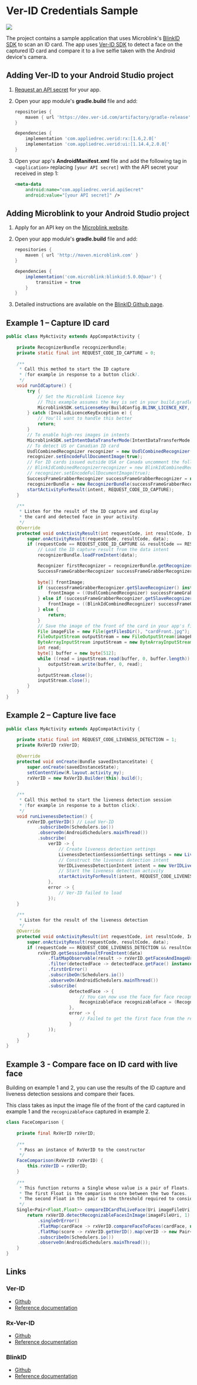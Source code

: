 # Ver-ID Credentials Sample

![](app/src/main/res/drawable-mdpi/woman_with_licence.png)

The project contains a sample application that uses Microblink's [BlinkID SDK](https://github.com/BlinkID/blinkid-android) to scan an ID card. The app uses [Ver-ID SDK](https://github.com/AppliedRecognition/Ver-ID-UI-Android) to detect a face on the captured ID card and compare it to a live selfie taken with the Android device's camera.

## Adding Ver-ID to your Android Studio project

1. [Request an API secret](https://dev.ver-id.com/admin/register) for your app.
1. Open your app module's **gradle.build** file and add:

    ```groovy
    repositories {
        maven { url 'https://dev.ver-id.com/artifactory/gradle-release' }
    }
    
    dependencies {
        implementation 'com.appliedrec.verid:rx:[1.6,2.0['
        implementation 'com.appliedrec.verid:ui:[1.14.4,2.0.0['
    }
    ```
    
1. Open your app's **AndroidManifest.xml** file and add the following tag in `<application>` replacing `[your API secret]` with the API secret your received in step 1:

    ~~~xml
    <meta-data
        android:name="com.appliedrec.verid.apiSecret"
        android:value="[your API secret]" />
    ~~~

## Adding Microblink to your Android Studio project

1. Apply for an API key on the [Microblink website](https://microblink.com/products/blinkid).
1. Open your app module's **gradle.build** file and add:


    ```groovy
    repositories {
        maven { url 'http://maven.microblink.com' }
    }
    
    dependencies {
        implementation('com.microblink:blinkid:5.0.0@aar') {
            transitive = true
        }
    }
    ```

1. Detailed instructions are available on the [BlinkID Github page](https://github.com/BlinkID/blinkid-android#-sdk-integration). 


## Example 1 – Capture ID card

~~~java
public class MyActivity extends AppCompatActivity {
	
    private RecognizerBundle recognizerBundle;
    private static final int REQUEST_CODE_ID_CAPTURE = 0;
    
    /**
     * Call this method to start the ID capture 
     * (for example in response to a button click).
     */
    void runIdCapture() {
        try {
            // Set the Microblink licence key
            // This example assumes the key is set in your build.gradle file
            MicroblinkSDK.setLicenseKey(BuildConfig.BLINK_LICENCE_KEY, this);
        } catch (InvalidLicenceKeyException e) {
            // You'll want to handle this better
            return;
        }
        // To enable high-res images in intents
        MicroblinkSDK.setIntentDataTransferMode(IntentDataTransferMode.PERSISTED_OPTIMISED);
        // To detect US or Canadian ID card
        UsdlCombinedRecognizer recognizer = new UsdlCombinedRecognizer();
        recognizer.setEncodeFullDocumentImage(true);
        // For ID cards issued outside USA or Canada uncomment the following 2 lines and delete the 2 lines above
        // BlinkIdCombinedRecognizerrecognizer = new BlinkIdCombinedRecognizer();
        // recognizer.setEncodeFullDocumentImage(true);
        SuccessFrameGrabberRecognizer successFrameGrabberRecognizer = new SuccessFrameGrabberRecognizer(recognizer);
        recognizerBundle = new RecognizerBundle(successFrameGrabberRecognizer);
        startActivityForResult(intent, REQUEST_CODE_ID_CAPTURE);
	}
	
    /**
     * Listen for the result of the ID capture and display 
     * the card and detected face in your activity.
     */
    @Override
    protected void onActivityResult(int requestCode, int resultCode, Intent data) {
        super.onActivityResult(requestCode, resultCode, data);
        if (requestCode == REQUEST_CODE_ID_CAPTURE && resultCode == RESULT_OK && data != null) {
            // Load the ID capture result from the data intent
            recognizerBundle.loadFromIntent(data);

            Recognizer firstRecognizer = recognizerBundle.getRecognizers()[0];
            SuccessFrameGrabberRecognizer successFrameGrabberRecognizer = (SuccessFrameGrabberRecognizer) firstRecognizer;
            
            byte[] frontImage;
            if (successFrameGrabberRecognizer.getSlaveRecognizer() instanceof UsdlCombinedRecognizer) {
                frontImage = ((UsdlCombinedRecognizer) successFrameGrabberRecognizer.getSlaveRecognizer()).getResult().getEncodedFullDocumentImage();
            } else if (successFrameGrabberRecognizer.getSlaveRecognizer() instanceof BlinkIdCombinedRecognizer) {
                frontImage = ((BlinkIdCombinedRecognizer) successFrameGrabberRecognizer.getSlaveRecognizer()).getResult().getEncodedFrontFullDocumentImage();
            } else {
                return;
            }
            // Save the image of the front of the card in your app's files
            File imageFile = new File(getFilesDir(), "cardFront.jpg");
            FileOutputStream outputStream = new FileOutputStream(imageFile);
            ByteArrayInputStream inputStream = new ByteArrayInputStream(frontImage);
            int read;
            byte[] buffer = new byte[512];
            while ((read = inputStream.read(buffer, 0, buffer.length)) > 0) {
                outputStream.write(buffer, 0, read);
            }
            outputStream.close();
            inputStream.close();
		}
	}
}
~~~

## Example 2 – Capture live face

~~~java
public class MyActivity extends AppCompatActivity {
	
    private static final int REQUEST_CODE_LIVENESS_DETECTION = 1;
    private RxVerID rxVerID;
    
    @Override
    protected void onCreate(Bundle savedInstanceState) {
        super.onCreate(savedInstanceState);
        setContentView(R.layout.activity_my);
        rxVerID = new RxVerID.Builder(this).build();
    }
        	
    /**
     * Call this method to start the liveness detection session
     * (for example in response to a button click).
     */
    void runLivenessDetection() {
        rxVerID.getVerID() // Load Ver-ID
            .subscribeOn(Schedulers.io())
            .observeOn(AndroidSchedulers.mainThread())
            .subscribe(
                verID -> {
                    // Create liveness detection settings
                    LivenessDetectionSessionSettings settings = new LivenessDetectionSessionSettings();
                    // Construct the liveness detection intent
                    VerIDLivenessDetectionIntent intent = new VerIDLivenessDetectionIntent(this, verID, settings);
                    // Start the liveness detection activity
                    startActivityForResult(intent, REQUEST_CODE_LIVENESS_DETECTION);
                },
                error -> {
                    // Ver-ID failed to load
                });
    }
    	
    /**
     * Listen for the result of the liveness detection
     */
    @Override
    protected void onActivityResult(int requestCode, int resultCode, Intent data) {
        super.onActivityResult(requestCode, resultCode, data);
        if (requestCode == REQUEST_CODE_LIVENESS_DETECTION && resultCode == RESULT_OK) {
            rxVerID.getSessionResultFromIntent(data)
                .flatMapObservable(result -> rxVerID.getFacesAndImageUrisFromSessionResult(result, Bearing.STRAIGHT))
                .filter(detectedFace -> detectedFace.getFace() instanceof RecognizableFace)
                .firstOrError()
                .subscribeOn(Schedulers.io())
                .observeOn(AndroidSchedulers.mainThread())
                .subscribe(
                        detectedFace -> {
                            // You can now use the face for face recognition:
                            RecognizableFace recognizableFace = (RecognizableFace) detectedFace.getFace();
                        },
                        error -> {
                            // Failed to get the first face from the result
                        }
                ));
        }
    }	
}
~~~

## Example 3 - Compare face on ID card with live face

Building on example 1 and 2, you can use the results of the ID capture and liveness detection sessions and compare their faces.

This class takes as input the image file of the front of the card captured in example 1 and the `recognizableFace` captured in example 2.

~~~java
class FaceComparison {
    
    private final RxVerID rxVerID;
    
    /**
     * Pass an instance of RxVerID to the constructor
     */
    FaceComparison(RxVerID rxVerID) {
        this.rxVerID = rxVerID;
    }
    
    /**
     * This function returns a Single whose value is a pair of Floats.
     * The first Float is the comparison score between the two faces.
     * The second Float in the pair is the threshold required to consider the two faces as authenticated against each other.
     */
    Single<Pair<Float,Float>> compareIDCardToLiveFace(Uri imageFileUri, RecognizableFace face) {
        return rxVerID.detectRecognizableFacesInImage(imageFileUri, 1)
            .singleOrError()
            .flatMap(cardFace -> rxVerID.compareFaceToFaces(cardFace, new RecognizableFace[]{face}))
            .flatMap(score -> rxVerID.getVerID().map(verID -> new Pair<>(score, verID.getFaceRecognition().getAuthenticationThreshold())))
            .subscribeOn(Schedulers.io())
            .observeOn(AndroidSchedulers.mainThread());
    }
}
~~~

## Links

### Ver-ID
- [Github](https://github.com/AppliedRecognition/Ver-ID-UI-Android)
- [Reference documentation](https://appliedrecognition.github.io/Ver-ID-UI-Android/)

### Rx-Ver-ID
- [Github](https://github.com/AppliedRecognition/Rx-Ver-ID-Android)
- [Reference documentation](https://appliedrecognition.github.io/Rx-Ver-ID-Android/)

### BlinkID
- [Github](https://github.com/BlinkID/blinkid-android)
- [Reference documentation](https://blinkid.github.io/blinkid-android/)
